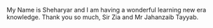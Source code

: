 My Name is Sheharyar and I am having a wonderful learning new era knowledge. Thank you so much, Sir Zia and Mr Jahanzaib Tayyab.  
